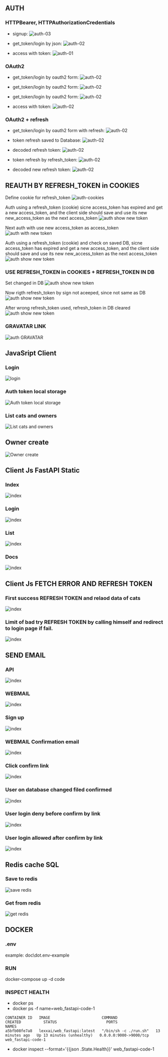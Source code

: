 

## AUTH
### HTTPBearer, HTTPAuthorizationCredentials
- signup:
![auth-03](doc/auth-03.png)

- get_token/login by json:
![auth-02](doc/auth-02.png)

- access with token:
![auth-01](doc/auth-01.png)

### OAuth2

- get_token/login by oauth2 form:
![auth-02](doc/auth-04.png)

- get_token/login by oauth2 form:
![auth-02](doc/auth-05.png)

- get_token/login by oauth2 form:
![auth-02](doc/auth-06.png)

- access with token:
![auth-02](doc/auth-07.png)

### OAuth2 + refresh

- get_token/login by oauth2 form with refresh:
![auth-02](doc/auth-08.png)

- token refresh saved to Database:
![auth-02](doc/auth-09.png)

- decoded refresh token:
![auth-02](doc/auth-10.png)

- token refresh by refresh_token:
![auth-02](doc/auth-11.png)

- decoded new refresh token:
![auth-02](doc/auth-12.png)


## REAUTH BY REFRESH_TOKEN in COOKIES
Define cookie for refresh_token
![auth-cookies](doc/auth-13-cookies.png)

Auth using a refresh_token (cookie) sicne access_token has expired and get a new access_token, and the client side should save and use its new new_access_token as the next access_token
![auth show new token](doc/auth-14-new_a_token.png)

Next auth with use new access_token as access_token
![auth with new token](doc/auth-15-use_new_a_token.png)

Auth using a refresh_token (cookie) and check on saved DB, sicne access_token has expired and get a new access_token, and the client side should save and use its new new_access_token as the next access_token
![auth show new token](doc/auth-16-chek_token_db.png)

### USE REFRESH_TOKEN in COOKIES + REFRESH_TOKEN IN DB 

Set changed in DB
![auth show new token](doc/auth-17-token_db-other.png)

Now rigth refresh_token by sign not aceeped, since not same as DB
![auth show new token](doc/auth-18-token_db-other-deny.png)

After wrong refresh_token used, refresh_token in DB cleared
![auth show new token](doc/auth-19-token_db-cleared.png)


### GRAVATAR LINK
![auth GRAVATAR](doc/auth-20-gravatar.png)


## JavaSript Client
### Login
![login](doc/js-clien-01-login.png)

### Auth token local storage
![ Auth token local storage](doc/js-clien-03-token-storage.png)

### List cats and owners
![List cats and owners](doc/js-clien-02-list.png)

## Owner create
![Owner create](doc/js-clien-04-form.png)

## Client Js FastAPI Static
### Index
![index](doc/static-client-01.png)
### Login
![index](doc/static-client-02.png)
### List 
![index](doc/static-client-03.png)
### Docs
![index](doc/static-client-04.png)

## Client Js FETCH ERROR AND REFRESH TOKEN
### First success REFRESH TOKEN and relaod data of cats
![index](doc/static-client-05-reauth.png)

### Limit of bad try REFRESH TOKEN by calling himself and redirect to login page if fail.
![index](doc/static-client-06-try-bad-reauth.png)


## SEND EMAIL
### API
![index](doc/email-01.png)
### WEBMAIL
![index](doc/email-02.png)
### Sign up
![index](doc/email-02a.png)
### WEBMAIL Confirmation email
![index](doc/email-02b.png)
### Click confirm link
![index](doc/email-03.png)
### User on database changed filed confirmed
![index](doc/email-04.png)
### User login deny before confirm by link
![index](doc/email-05.png)
### User login allowed after confirm by link
![index](doc/email-06.png)



## Redis cache SQL 
### Save to redis
![save redis](doc/redis-02.png)
### Get from redis
![get redis](doc/redis-01.png)

## DOCKER
### .env
example: doc\dot.env-example

### RUN
docker-compose up -d code 

### INSPECT HEALTH
- docker ps
- docker ps  -f name=web_fastapi-code-1
```
CONTAINER ID   IMAGE                       COMMAND                 CREATED          STATUS                      PORTS                    NAMES
a5bfb08fe7a8   lexxai/web_fastapi:latest   "/bin/sh -c ./run.sh"   13 minutes ago   Up 13 minutes (unhealthy)   0.0.0.0:9000->9000/tcp   web_fastapi-code-1  
```
- docker inspect --format='{{json .State.Health}}'  web_fastapi-code-1 